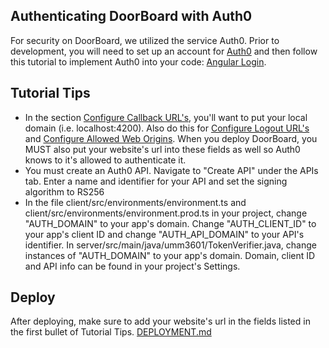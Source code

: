 ## Authenticating DoorBoard with Auth0
For security on DoorBoard, we utilized the service Auth0. Prior to development, you will need to set 
up an account for [Auth0](https://auth0.com/) and then follow this tutorial to implement Auth0 into your code:
[Angular Login](https://auth0.com/docs/quickstart/spa/angular2/01-login).

## Tutorial Tips
- In the section [Configure Callback URL's](https://auth0.com/docs/quickstart/spa/angular2/01-login#configure-callback-urls), you'll want
to put your local domain (i.e. localhost:4200). Also do this for [Configure Logout URL's](https://auth0.com/docs/quickstart/spa/angular2/01-login#configure-logout-urls) 
and [Configure Allowed Web Origins](https://auth0.com/docs/quickstart/spa/angular2/01-login#configure-allowed-web-origins). 
When you deploy DoorBoard, you MUST also put your website's url into these fields as well so Auth0 knows to it's allowed
to authenticate it.
- You must create an Auth0 API. Navigate to "Create API" under the APIs tab. Enter a name and identifier for your API and 
set the signing algorithm to RS256
- In the file client/src/environments/environment.ts and client/src/environments/environment.prod.ts in your project, 
change "AUTH_DOMAIN" to your app's domain. Change "AUTH_CLIENT_ID" to your app's client ID and change "AUTH_API_DOMAIN" 
to your API's identifier. In server/src/main/java/umm3601/TokenVerifier.java, change instances of "AUTH_DOMAIN" to your app's domain.
Domain, client ID and API info can be found in your project's Settings.


## Deploy
After deploying, make sure to add your website's url in the fields listed in the first bullet of Tutorial Tips.
[DEPLOYMENT.md](DEPLOYMENT.md)
